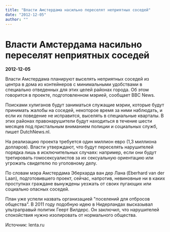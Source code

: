 ```yaml
---
title: "Власти Амстердама насильно переселят неприятных соседей"
date: "2012-12-05"
author: ""
---
```


# Власти Амстердама насильно переселят неприятных соседей

**2012-12-05** 

Власти Амстердама планируют выселять неприятных соседей из центра в дома из контейнеров  с минимальными удобствами в специально отведенных для этих целей  районах города. Об этом говорится в проекте, подготовленном мэрией,  сообщает BBC News.

Поисками хулиганов будут заниматься служащие мэрии, которые будут  принимать жалобы на соседей, некоторое время за ними наблюдать, и если  их поведение не исправится, выселять в специальные кварталы. В этих  районах правонарушители будут находиться в течение шести месяцев под  пристальным вниманием полиции и социальных служб, пишет DutchNews.nl.

На реализацию проекта требуется один миллион евро (1,3 миллиона  долларов). Власти утверждают, что будут переселять нарушителей порядка  лишь в исключительных случаях: например, если они будут третировать  гомосексуалистов за их сексуальную ориентацию или угрожать свидетелю по  уголовному делу.

По словам мэра Амстердама Эберхарда ван дер Лана (Eberhard van der  Laan), подготовившего проект, сейчас, напротив, невиновные ни в каких  проступках граждане вынуждены уезжать от своих пугающих или социально  опасных соседей.

План уже успели назвать организацией "поселений для отбросов общества". В  2011 году подобную идею в Нидерландах высказывал ультраправый политик  Геерт Вилдерс. Он заключил, что нарушителей спокойствия нужно  изолировать от нормального общества.

Источник: lenta.ru
